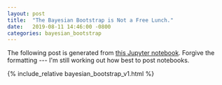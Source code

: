 ```yaml
---
layout: post
title:  "The Bayesian Bootstrap is Not a Free Lunch."
date:   2019-08-11 14:46:00 -0800
categories: bayesian_bootstrap
---
```


The following post is generated from
[this Jupyter notebook](/assets/post_assets/bayesian_bootstrap_v1.ipynb).
Forgive the formatting --- I'm still working out how best to post notebooks.

{% include_relative bayesian_bootstrap_v1.html %}
